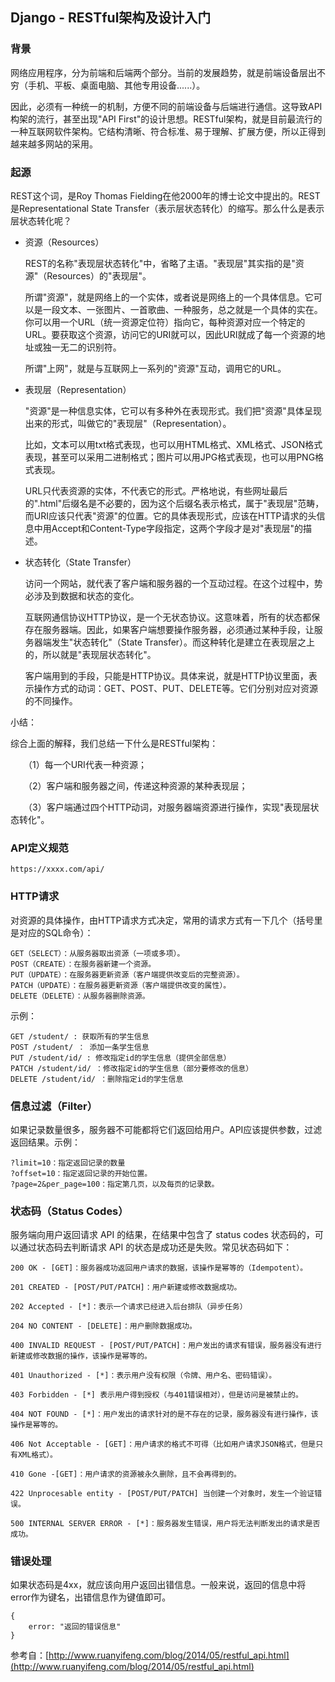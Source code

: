 ## Django - RESTful架构及设计入门

### 背景

网络应用程序，分为前端和后端两个部分。当前的发展趋势，就是前端设备层出不穷（手机、平板、桌面电脑、其他专用设备......）。

因此，必须有一种统一的机制，方便不同的前端设备与后端进行通信。这导致API构架的流行，甚至出现"API First"的设计思想。RESTful架构，就是目前最流行的一种互联网软件架构。它结构清晰、符合标准、易于理解、扩展方便，所以正得到越来越多网站的采用。

### 起源

REST这个词，是Roy Thomas Fielding在他2000年的博士论文中提出的。REST是Representational State Transfer（表示层状态转化）的缩写。那么什么是表示层状态转化呢？

- 资源（Resources）

	REST的名称"表现层状态转化"中，省略了主语。"表现层"其实指的是"资源"（Resources）的"表现层"。

	所谓"资源"，就是网络上的一个实体，或者说是网络上的一个具体信息。它可以是一段文本、一张图片、一首歌曲、一种服务，总之就是一个具体的实在。你可以用一个URL（统一资源定位符）指向它，每种资源对应一个特定的URL。要获取这个资源，访问它的URI就可以，因此URI就成了每一个资源的地址或独一无二的识别符。

	所谓"上网"，就是与互联网上一系列的"资源"互动，调用它的URL。

- 表现层（Representation）

	"资源"是一种信息实体，它可以有多种外在表现形式。我们把"资源"具体呈现出来的形式，叫做它的"表现层"（Representation）。
	
	比如，文本可以用txt格式表现，也可以用HTML格式、XML格式、JSON格式表现，甚至可以采用二进制格式；图片可以用JPG格式表现，也可以用PNG格式表现。
	
	URL只代表资源的实体，不代表它的形式。严格地说，有些网址最后的".html"后缀名是不必要的，因为这个后缀名表示格式，属于"表现层"范畴，而URI应该只代表"资源"的位置。它的具体表现形式，应该在HTTP请求的头信息中用Accept和Content-Type字段指定，这两个字段才是对"表现层"的描述。

- 状态转化（State Transfer）

	访问一个网站，就代表了客户端和服务器的一个互动过程。在这个过程中，势必涉及到数据和状态的变化。
	
	互联网通信协议HTTP协议，是一个无状态协议。这意味着，所有的状态都保存在服务器端。因此，如果客户端想要操作服务器，必须通过某种手段，让服务器端发生"状态转化"（State Transfer）。而这种转化是建立在表现层之上的，所以就是"表现层状态转化"。
	
	客户端用到的手段，只能是HTTP协议。具体来说，就是HTTP协议里面，表示操作方式的动词：GET、POST、PUT、DELETE等。它们分别对应对资源的不同操作。

小结：

综合上面的解释，我们总结一下什么是RESTful架构：

　　（1）每一个URI代表一种资源；

　　（2）客户端和服务器之间，传递这种资源的某种表现层；

　　（3）客户端通过四个HTTP动词，对服务器端资源进行操作，实现"表现层状态转化"。

### API定义规范

	https://xxxx.com/api/

### HTTP请求

对资源的具体操作，由HTTP请求方式决定，常用的请求方式有一下几个（括号里是对应的SQL命令）：

	GET（SELECT）：从服务器取出资源（一项或多项）。
	POST（CREATE）：在服务器新建一个资源。
	PUT（UPDATE）：在服务器更新资源（客户端提供改变后的完整资源）。
	PATCH（UPDATE）：在服务器更新资源（客户端提供改变的属性）。
	DELETE（DELETE）：从服务器删除资源。

示例：

	GET /student/ : 获取所有的学生信息
	POST /student/ ： 添加一条学生信息
	PUT /student/id/ : 修改指定id的学生信息（提供全部信息）
	PATCH /student/id/ ：修改指定id的学生信息（部分要修改的信息）
	DELETE /student/id/ ：删除指定id的学生信息

### 信息过滤（Filter）

如果记录数量很多，服务器不可能都将它们返回给用户。API应该提供参数，过滤返回结果。示例：

	?limit=10：指定返回记录的数量
	?offset=10：指定返回记录的开始位置。
	?page=2&per_page=100：指定第几页，以及每页的记录数。

### 状态码（Status Codes）

服务端向用户返回请求 API 的结果，在结果中包含了 status codes 状态码的，可以通过状态码去判断请求 API 的状态是成功还是失败。常见状态码如下：

	200 OK - [GET]：服务器成功返回用户请求的数据，该操作是幂等的（Idempotent）。
	
	201 CREATED - [POST/PUT/PATCH]：用户新建或修改数据成功。
	
	202 Accepted - [*]：表示一个请求已经进入后台排队（异步任务）
	
	204 NO CONTENT - [DELETE]：用户删除数据成功。
	
	400 INVALID REQUEST - [POST/PUT/PATCH]：用户发出的请求有错误，服务器没有进行新建或修改数据的操作，该操作是幂等的。
	
	401 Unauthorized - [*]：表示用户没有权限（令牌、用户名、密码错误）。
	
	403 Forbidden - [*] 表示用户得到授权（与401错误相对），但是访问是被禁止的。
	
	404 NOT FOUND - [*]：用户发出的请求针对的是不存在的记录，服务器没有进行操作，该操作是幂等的。
	
	406 Not Acceptable - [GET]：用户请求的格式不可得（比如用户请求JSON格式，但是只有XML格式）。
	
	410 Gone -[GET]：用户请求的资源被永久删除，且不会再得到的。
	
	422 Unprocesable entity - [POST/PUT/PATCH] 当创建一个对象时，发生一个验证错误。
	
	500 INTERNAL SERVER ERROR - [*]：服务器发生错误，用户将无法判断发出的请求是否成功。

### 错误处理

如果状态码是4xx，就应该向用户返回出错信息。一般来说，返回的信息中将error作为键名，出错信息作为键值即可。

	{
	    error: "返回的错误信息"
	}


参考自：[http://www.ruanyifeng.com/blog/2014/05/restful_api.html](http://www.ruanyifeng.com/blog/2014/05/restful_api.html)
